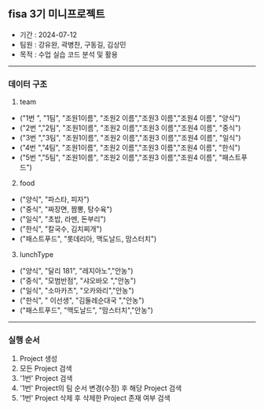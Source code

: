 ## fisa 3기 미니프로젝트

  - 기간 : 2024-07-12 
  - 팀원 : 강유완, 곽병찬, 구동길, 김상민
  - 목적 : 수업 실습 코드 분석 및 활용
    
***

### 데이터 구조
1. team
- ("1번 ", "1팀", "조원1이름", "조원2 이름","조원3 이름","조원4 이름", "양식")
- ("2번 ","2팀", "조원1이름", "조원2 이름","조원3 이름","조원4 이름", "중식")
- ("3번 ","3팀", "조원1이름", "조원2 이름","조원3 이름","조원4 이름", "일식")
- ("4번 ","4팀", "조원1이름", "조원2 이름","조원3 이름","조원4 이름", "한식")
- ("5번 ","5팀", "조원1이름", "조원2 이름","조원3 이름","조원4 이름", "패스트푸드")

2. food
- ("양식", "파스타, 피자")
- ("중식", "짜장면, 짬뽕, 탕수육")
- ("일식", "초밥, 라멘, 돈부리")
- ("한식", "칼국수, 김치찌개")
- ("패스트푸드", "롯데리아, 맥도날드, 맘스터치")
 
3. lunchType
 - ("양식", "달리 181", "레지아노","안농")
 - ("중식", "모범반점", "샤오바오 ","안농")
 - ("일식", "소마카츠", "오카와리","안농")
 - ("한식", " 이선생", "김둘레순대국 ","안농")
 - ("패스트푸드", "맥도날드",	"맘스터치","안농")

***

### 실행 순서
1. Project 생성
2. 모든 Project 검색
3. '1번' Project 검색
4. '1번' Project의 팀 순서 변경(수정) 후 해당 Project 검색
5. '1번' Project 삭제 후 삭제한 Project 존재 여부 검색




